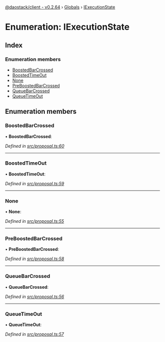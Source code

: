 [@daostack/client - v0.2.64](../README.md) › [Globals](../globals.md) › [IExecutionState](iexecutionstate.md)

# Enumeration: IExecutionState

## Index

### Enumeration members

* [BoostedBarCrossed](iexecutionstate.md#boostedbarcrossed)
* [BoostedTimeOut](iexecutionstate.md#boostedtimeout)
* [None](iexecutionstate.md#none)
* [PreBoostedBarCrossed](iexecutionstate.md#preboostedbarcrossed)
* [QueueBarCrossed](iexecutionstate.md#queuebarcrossed)
* [QueueTimeOut](iexecutionstate.md#queuetimeout)

## Enumeration members

###  BoostedBarCrossed

• **BoostedBarCrossed**:

*Defined in [src/proposal.ts:60](https://github.com/dorgtech/client/blob/74940d1/src/proposal.ts#L60)*

___

###  BoostedTimeOut

• **BoostedTimeOut**:

*Defined in [src/proposal.ts:59](https://github.com/dorgtech/client/blob/74940d1/src/proposal.ts#L59)*

___

###  None

• **None**:

*Defined in [src/proposal.ts:55](https://github.com/dorgtech/client/blob/74940d1/src/proposal.ts#L55)*

___

###  PreBoostedBarCrossed

• **PreBoostedBarCrossed**:

*Defined in [src/proposal.ts:58](https://github.com/dorgtech/client/blob/74940d1/src/proposal.ts#L58)*

___

###  QueueBarCrossed

• **QueueBarCrossed**:

*Defined in [src/proposal.ts:56](https://github.com/dorgtech/client/blob/74940d1/src/proposal.ts#L56)*

___

###  QueueTimeOut

• **QueueTimeOut**:

*Defined in [src/proposal.ts:57](https://github.com/dorgtech/client/blob/74940d1/src/proposal.ts#L57)*
